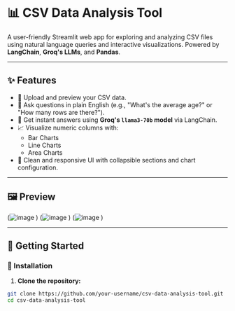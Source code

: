 # 📊 CSV Data Analysis Tool

A user-friendly Streamlit web app for exploring and analyzing CSV files using natural language queries and interactive visualizations. Powered by **LangChain**, **Groq's LLMs**, and **Pandas**.

---

## ✨ Features

- 📁 Upload and preview your CSV data.
- 💬 Ask questions in plain English (e.g., "What's the average age?" or "How many rows are there?").
- 🧠 Get instant answers using **Groq's `llama3-70b` model** via LangChain.
- 📈 Visualize numeric columns with:
  - Bar Charts
  - Line Charts
  - Area Charts
- 🎨 Clean and responsive UI with collapsible sections and chart configuration.

---

## 🖼️ Preview

(![image](https://github.com/user-attachments/assets/86427963-5d27-4d5c-a0aa-fbc21a27b463)
)
(![image](https://github.com/user-attachments/assets/71dc133f-0835-4bc0-8058-a95c707e93d5)
)
(![image](https://github.com/user-attachments/assets/d4d39730-c0b1-4ae2-867a-3dc78fb96b79)
)

---

## 🚀 Getting Started

### 🔧 Installation

1. **Clone the repository:**

```bash
git clone https://github.com/your-username/csv-data-analysis-tool.git
cd csv-data-analysis-tool
